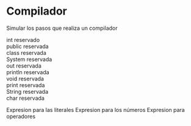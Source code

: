 # Compilador
Simular los pasos que realiza un compilador

int      reservado <br>
public   reservada <br>
class    reservada <br>
System   reservada <br>
out      reservada <br>
println  reservada <br>
void     reservada <br>
print    reservada <br>
String   reservada <br>
char     reservada <br>

Expresion para las literales
Expresion para los números
Expresion para operadores
